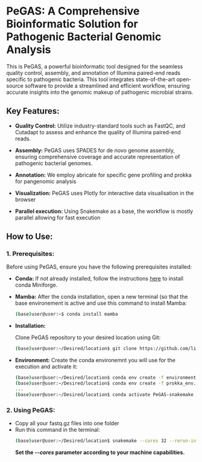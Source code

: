 
# PeGAS: A Comprehensive Bioinformatic Solution for Pathogenic Bacterial Genomic Analysis

This is PeGAS, a powerful bioinformatic tool designed for the seamless quality control, assembly, and annotation of Illumina paired-end reads specific to pathogenic bacteria. This tool integrates state-of-the-art open-source software to provide a streamlined and efficient workflow, ensuring accurate insights into the genomic makeup of pathogenic microbial strains.

## Key Features:

- **Quality Control:** Utilize industry-standard tools such as FastQC, and Cutadapt to assess and enhance the quality of Illumina paired-end reads.

- **Assembly:** PeGAS uses SPADES for de novo genome assembly, ensuring comprehensive coverage and accurate representation of pathogenic bacterial genomes.

- **Annotation:** We employ abricate for specific gene profiling and prokka for pangenomic analysis

- **Visualization:** PeGAS uses Plotly for interactive data visualisation in the browser
- **Parallel execution:** Using Snakemake as a base, the workflow is mostly parallel allowing for fast execution

## How to Use:


### 1. Prerequisites:

Before using PeGAS, ensure you have the following prerequisites installed:

- **Conda:** If not already installed, follow the instructions [here](https://github.com/conda-forge/miniforge?tab=readme-ov-file) to install conda Miniforge.
- **Mamba:** After the conda installation, open a new terminal (so that the base environement is active and use this command to install Mamba:
	```bash
	(base)user@user:~$ conda install mamba
	```
- **Installation:**

	Clone PeGAS repository to your desired location using Git:

	```bash
	(base)user@user:~/Desired/location$ git clone https://github.com/liviurotiul/PeGAS-snakemake.git
	```
- **Environment:** Create the conda environemnt you will use for the execution and activate it:
	```bash
	(base)user@user:~/Desired/location$ conda env create -f environment.yaml
	(base)user@user:~/Desired/location$ conda env create -f prokka_env.yaml
	...
	(base)user@user:~/Desired/location$ conda activate PeGAS-snakemake
	```
### 2.  Using PeGAS:
- Copy all your fastq.gz files into one folder
- Run this command in the terminal:
	```bash
	(base)user@user:~/Desired/location$ snakemake --cores 32 --rerun-incomplete --use-conda --config raw_data=Path/To/Your/Data
	```
	**Set the *--cores* parameter according to your machine capabilities.**
